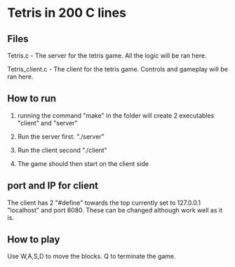 # Tetris in 200 C lines

## Files

Tetris.c - The server for the tetris game. All the logic will be ran here.

Tetris_client.c - The client for the tetris game. Controls and gameplay will
be ran here. 

## How to run

1. running the command "make" in the folder will create 2 executables "client"
and "server"

2. Run the server first. "./server"

3. Run the client second "./client"

4. The game should then start on the client side

## port and IP for client

The client has 2 "#define" towards the top currently set to 127.0.0.1 
"localhost" and port 8080. These can be changed although work well as it is.

## How to play

Use W,A,S,D to move the blocks. Q to terminate the game. 


